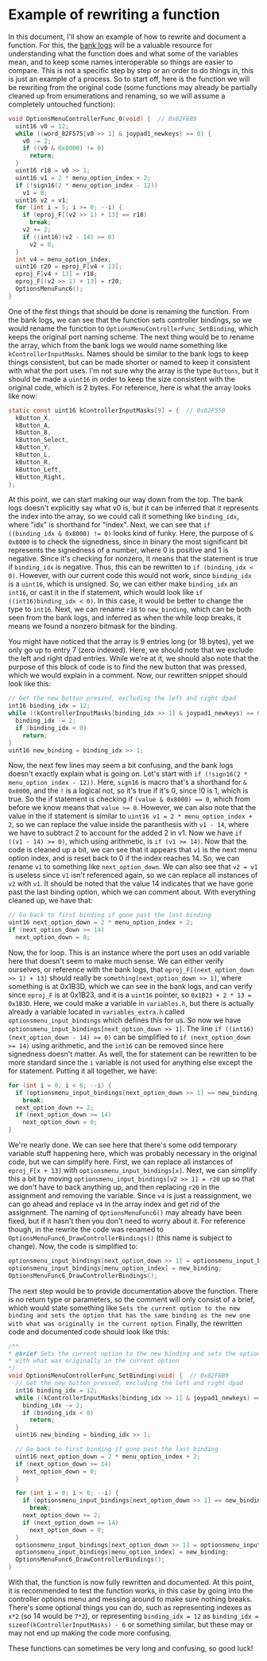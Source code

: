 # Example of rewriting a function
In this document, I'll show an example of how to rewrite and document a function.
For this, the [bank logs](https://patrickjohnston.org/bank/index.html) will be a valuable resource
for understanding what the function does and what some of the variables mean, and to keep some names
interoperable so things are easier to compare.
This is not a specific step by step or an order to do things in, this is just an example of a process.
So to start off, here is the function we will be rewriting from the original code (some functions may already be partially
cleaned up from enumerations and renaming, so we will assume a completely untouched function):

```C
void OptionsMenuControllerFunc_0(void) {  // 0x82F6B9
  uint16 v0 = 12;
  while ((word_82F575[v0 >> 1] & joypad1_newkeys) == 0) {
    v0 -= 2;
    if ((v0 & 0x8000) != 0)
      return;
  }
  uint16 r18 = v0 >> 1;
  uint16 v1 = 2 * menu_option_index + 2;
  if (!sign16(2 * menu_option_index - 12))
    v1 = 0;
  uint16 v2 = v1;
  for (int i = 5; i >= 0; --i) {
    if (eproj_F[(v2 >> 1) + 13] == r18)
      break;
    v2 += 2;
    if ((int16)(v2 - 14) >= 0)
      v2 = 0;
  }
  int v4 = menu_option_index;
  uint16 r20 = eproj_F[v4 + 13];
  eproj_F[v4 + 13] = r18;
  eproj_F[(v2 >> 1) + 13] = r20;
  OptionsMenuFunc6();
}
```
One of the first things that should be done is renaming the function. From the bank logs, we can see that the function sets
controller bindings, so we would rename the function to `OptionsMenuControllerFunc_SetBinding`, which keeps the original
port naming scheme. The next thing would be to rename the array, which from the bank logs we would name something like
`kControllerInputMasks`. Names should be similar to the bank logs to keep things consistent, but can be made shorter
or named to keep it consistent with what the port uses. I'm not sure why the array is the type `Buttons`, but it should
be made a `uint16` in order to keep the size consistent with the original code, which is 2 bytes.
For reference, here is what the array looks like now:
```C
static const uint16 kControllerInputMasks[9] = {  // 0x82F558
  kButton_X,
  kButton_A,
  kButton_B,
  kButton_Select,
  kButton_Y,
  kButton_L,
  kButton_R,
  kButton_Left,
  kButton_Right,
};
```

At this point, we can start making our way down from the top. The bank logs doesn't explicitly say what v0 is,
but it can be inferred that it represents the index into the array, so we could call it something like `binding_idx`,
where "idx" is shorthand for "index". Next, we can see that `if ((binding_idx & 0x8000) != 0)` looks kind of funky.
Here, the purpose of `& 0x8000` is to check the signedness, since in binary the most significant bit
represents the signedness of a number, where 0 is positive and 1 is negative. Since it's checking for nonzero, it means
that the statement is true if `binding_idx` is negative. Thus, this can be rewritten to `if (binding_idx < 0)`.
However, with our current code this would not work, since `binding_idx` is a `uint16`, which is unsigned. So, we can
either make `binding_idx` an `int16`, or cast it in the if statement, which would look like `if ((int16)binding_idx < 0)`.
In this case, it would be better to change the type to `int16`. Next, we can rename `r18` to `new_binding`, which can be both
seen from the bank logs, and inferred as when the while loop breaks, it means we found a nonzero bitmask for the binding.

You might have noticed that the array is 9 entries long (or 18 bytes), yet we only go up to entry 7 (zero indexed).
Here, we should note that we exclude the left and right dpad entries. While we're at it, we should also note that the
purpose of this block of code is to find the new button that was pressed, which we would explain in a comment.
Now, our rewritten snippet should look like this:
```C
// Get the new button pressed, excluding the left and right dpad
int16 binding_idx = 12;
while ((kControllerInputMasks[binding_idx >> 1] & joypad1_newkeys) == 0) {
  binding_idx -= 2;
  if (binding_idx < 0)
    return;
}
uint16 new_binding = binding_idx >> 1;
```

Now, the next few lines may seem a bit confusing, and the bank logs doesn't exactly explain what is going on.
Let's start with `if (!sign16(2 * menu_option_index - 12))`. Here, `sign16` is macro that's a shorthand for `& 0x8000`,
and the `!` is a logical not, so it's true if it's 0, since !0 is 1, which is true.
So the if statement is checking if `(value & 0x8000) == 0`, which from before we know means that `value >= 0`.
However, we can also note that the value in the if statement is similar to `uint16 v1 = 2 * menu_option_index + 2`,
so we can replace the value inside the paranthesis with `v1 - 14`, where we have to subtract 2 to account for the added 2
in v1. Now we have `if ((v1 - 14) >= 0)`, which using arithmetic, is `if (v1 >= 14)`. Now that the code is cleaned up a bit,
we can see that it appears that `v1` is the next menu option index, and is reset back to 0 if the index reaches 14.
So, we can rename `v1` to something like `next_option_down`. We can also see that `v2 = v1` is useless since
`v1` isn't referenced again, so we can replace all instances of `v2` with `v1`.
It should be noted that the value 14 indicates that we have gone past the last binding option, which we can comment about.
With everything cleaned up, we have that:
```C
// Go back to first binding if gone past the last binding
uint16 next_option_down = 2 * menu_option_index + 2;
if (next_option_down >= 14)
  next_option_down = 0;
```

Now, the for loop. This is an instance where the port uses an odd variable here that doesn't seem to make much sense.
We can either verify ourselves, or reference with the bank logs, that `eproj_F[(next_option_down >> 1) + 13]` should really be
`something[next_option_down >> 1]`, where something is at 0x1B3D, which we can see in the bank logs, and can verify
since `eproj_F` is at 0x1B23, and it is a `uint16` pointer, so `0x1B23 + 2 * 13 = 0x1B3D`. Here, we could make a variable
in `variables.h`, but there is actually already a variable located in `variables_extra.h` called `optionsmenu_input_bindings`
which defines this for us. So now we have `optionsmenu_input_bindings[next_option_down >> 1]`. The line
`if ((int16)(next_option_down - 14) >= 0)` can be simplified to `if (next_option_down >= 14)` using arithmetic,
and the `int16` can be removed since here signedness doesn't matter. As well, the for statement can be rewritten
to be more standard since the `i` variable is not used for anything else except the for statement.
Putting it all together, we have:
```C
for (int i = 0; i < 6; --i) {
  if (optionsmenu_input_bindings[next_option_down >> 1] == new_binding)
    break;
  next_option_down += 2;
  if (next_option_down >= 14)
    next_option_down = 0;
}
```

We're nearly done. We can see here that there's some odd temporary variable stuff happening here, which was probably necessary
in the original code, but we can simplify here. First, we can replace all instances of `eproj_F[x + 13]` with
`optionsmenu_input_bindings[x]`. Next, we can simplify this a bit by moving `optionsmenu_input_bindings[v2 >> 1] = r20`
up so that we don't have to back anything up, and then replacing `r20` in the assignment and removing the variable.
Since `v4` is just a reassignment, we can go ahead and replace `v4` in the array index and get rid of the assignment.
The naming of `OptionsMenuFunc6()` may already have been fixed, but if it hasn't then you don't need to worry about it.
For reference though, in the rewrite the code was renamed to `OptionsMenuFunc6_DrawControllerBindings()` (this name is subject
to change).
Now, the code is simplified to:
```C
optionsmenu_input_bindings[next_option_down >> 1] = optionsmenu_input_bindings[menu_option_index];
optionsmenu_input_bindings[menu_option_index] = new_binding;
OptionsMenuFunc6_DrawControllerBindings();
```

The next step would be to provide documentation above the function. There is no return type or parameters, so the
comment will only consist of a brief, which would state something like `Sets the current option to the new binding
and sets the option that has the same binding as the new one with what was originally in the current option`.
Finally, the rewritten code and documented code should look like this:
```C
/**
* @brief Sets the current option to the new binding and sets the option that has the same binding as the new one
* with what was originally in the current option
*/
void OptionsMenuControllerFunc_SetBinding(void) {  // 0x82F6B9
  // Get the new button pressed, excluding the left and right dpad
  int16 binding_idx = 12;
  while ((kControllerInputMasks[binding_idx >> 1] & joypad1_newkeys) == 0) {
    binding_idx -= 2;
    if (binding_idx < 0)
      return;
  }
  uint16 new_binding = binding_idx >> 1;

  // Go back to first binding if gone past the last binding
  uint16 next_option_down = 2 * menu_option_index + 2;
  if (next_option_down >= 14)
    next_option_down = 0;
  }

  for (int i = 0; i < 6; --i) {
    if (optionsmenu_input_bindings[next_option_down >> 1] == new_binding)
      break;
    next_option_down += 2;
    if (next_option_down >= 14)
      next_option_down = 0;
  }
  optionsmenu_input_bindings[next_option_down >> 1] = optionsmenu_input_bindings[menu_option_index];
  optionsmenu_input_bindings[menu_option_index] = new_binding;
  OptionsMenuFunc6_DrawControllerBindings();
}
```

With that, the function is now fully rewritten and documented. At this point, it is recommended to test the function works,
in this case by going into the controller options menu and messing around to make sure nothing breaks.
There's some optional things you can do, such as representing indexes as `x*2` (so 14 would be `7*2`),
or representing `binding_idx = 12` as `binding_idx = sizeof(kControllerInputMasks) - 6` or something similar,
but these may or may not end up making the code more confusing.

These functions can sometimes be very long and confusing, so good luck!